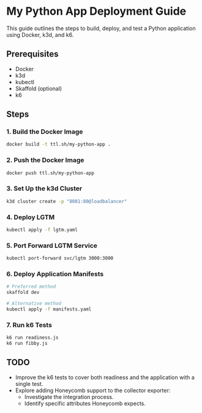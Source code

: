 # My Python App Deployment Guide

This guide outlines the steps to build, deploy, and test a Python application using Docker, k3d, and k6.

## Prerequisites

- Docker
- k3d
- kubectl
- Skaffold (optional)
- k6

## Steps

### 1. Build the Docker Image

```sh
docker build -t ttl.sh/my-python-app .
```

### 2. Push the Docker Image

```sh
docker push ttl.sh/my-python-app
```

### 3. Set Up the k3d Cluster

```sh
k3d cluster create -p "8081:80@loadbalancer"
```

### 4. Deploy LGTM

```sh
kubectl apply -f lgtm.yaml
```

### 5. Port Forward LGTM Service

```sh
kubectl port-forward svc/lgtm 3000:3000
```

### 6. Deploy Application Manifests

```sh
# Preferred method
skaffold dev

# Alternative method
kubectl apply -f manifests.yaml
```

### 7. Run k6 Tests

```sh
k6 run readiness.js
k6 run fibby.js
```

## TODO

- Improve the k6 tests to cover both readiness and the application with a single test.
- Explore adding Honeycomb support to the collector exporter:
  - Investigate the integration process.
  - Identify specific attributes Honeycomb expects.
